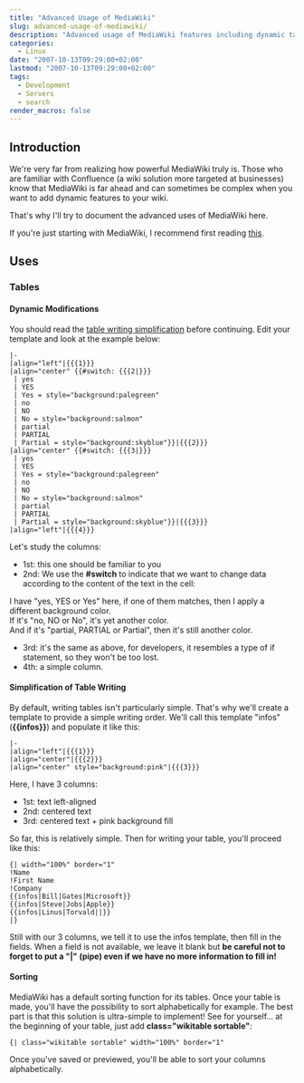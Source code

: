 ```yaml
---
title: "Advanced Usage of MediaWiki"
slug: advanced-usage-of-mediawiki/
description: "Advanced usage of MediaWiki features including dynamic tables, table simplification, and sorting capabilities."
categories:
  - Linux
date: "2007-10-13T09:29:00+02:00"
lastmod: "2007-10-13T09:29:00+02:00"
tags:
  - Development
  - Servers
  - search
render_macros: false
---
```


## Introduction

We're very far from realizing how powerful MediaWiki truly is. Those who are familiar with Confluence (a wiki solution more targeted at businesses) know that MediaWiki is far ahead and can sometimes be complex when you want to add dynamic features to your wiki.

That's why I'll try to document the advanced uses of MediaWiki here.

If you're just starting with MediaWiki, I recommend first reading [this](../../Servers/Webapps/Mediawiki/mediawiki_installation_and_configuration.md).

## Uses

### Tables

#### Dynamic Modifications

You should read the [table writing simplification](#simplification-of-table-writing) before continuing. Edit your template and look at the example below:

```
|-
|align="left"|{{{1}}}
|align="center" {{#switch: {{{2|}}}
 | yes
 | YES
 | Yes = style="background:palegreen"
 | no
 | NO
 | No = style="background:salmon"
 | partial
 | PARTIAL
 | Partial = style="background:skyblue"}}|{{{2}}}
|align="center" {{#switch: {{{3|}}}
 | yes
 | YES
 | Yes = style="background:palegreen"
 | no
 | NO
 | No = style="background:salmon"
 | partial
 | PARTIAL
 | Partial = style="background:skyblue"}}|{{{3}}}
|align="left"|{{{4}}}
```

Let's study the columns:

- 1st: this one should be familiar to you
- 2nd: We use the **#switch** to indicate that we want to change data according to the content of the text in the cell:

I have "yes, YES or Yes" here, if one of them matches, then I apply a different background color.  
If it's "no, NO or No", it's yet another color.  
And if it's "partial, PARTIAL or Partial", then it's still another color.

- 3rd: it's the same as above, for developers, it resembles a type of if statement, so they won't be too lost.
- 4th: a simple column.

#### Simplification of Table Writing

By default, writing tables isn't particularly simple. That's why we'll create a template to provide a simple writing order. We'll call this template "infos" (**{{infos}}**) and populate it like this:

```
|-
|align="left"|{{{1}}}
|align="center"|{{{2}}}
|align="center" style="background:pink"|{{{3}}}
```

Here, I have 3 columns:

- 1st: text left-aligned
- 2nd: centered text
- 3rd: centered text + pink background fill

So far, this is relatively simple. Then for writing your table, you'll proceed like this:

```
{| width="100%" border="1"
!Name
!First Name
!Company
{{infos|Bill|Gates|Microsoft}}
{{infos|Steve|Jobs|Apple}}
{{infos|Linus|Torvald||}}
|}
```

Still with our 3 columns, we tell it to use the infos template, then fill in the fields. When a field is not available, we leave it blank but **be careful not to forget to put a "|" (pipe) even if we have no more information to fill in!**

#### Sorting

MediaWiki has a default sorting function for its tables. Once your table is made, you'll have the possibility to sort alphabetically for example. The best part is that this solution is ultra-simple to implement! See for yourself... at the beginning of your table, just add **class="wikitable sortable"**:

```
{| class="wikitable sortable" width="100%" border="1"
```

Once you've saved or previewed, you'll be able to sort your columns alphabetically.
